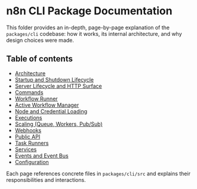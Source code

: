 # n8n CLI Package Documentation

This folder provides an in-depth, page-by-page explanation of the `packages/cli` codebase: how it works, its internal architecture, and why design choices were made.

## Table of contents
- [Architecture](./architecture.md)
- [Startup and Shutdown Lifecycle](./startup-shutdown.md)
- [Server Lifecycle and HTTP Surface](./server.md)
- [Commands](./commands.md)
- [Workflow Runner](./workflow-runner.md)
- [Active Workflow Manager](./active-workflow-manager.md)
- [Node and Credential Loading](./load-nodes-and-credentials.md)
- [Executions](./executions.md)
- [Scaling (Queue, Workers, Pub/Sub)](./scaling.md)
- [Webhooks](./webhooks.md)
- [Public API](./public-api.md)
- [Task Runners](./task-runners.md)
- [Services](./services.md)
- [Events and Event Bus](./events.md)
- [Configuration](./configuration.md)

Each page references concrete files in `packages/cli/src` and explains their responsibilities and interactions.